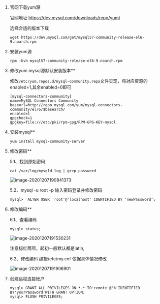 1. 官网下载yum源

   官网地址  https://dev.mysql.com/downloads/repo/yum/

   选择合适的版本下载

   ```shell
   wget https://dev.mysql.com/get/mysql57-community-release-el6-9.noarch.rpm
   ```

2. 安装yum源

   ```shell
   rpm -Uvh mysql57-community-release-el6-9.noarch.rpm
   ```

3. 修改yum mysql源默认安装版本**

   修改`/etc/yum.repos.d/mysql-community.repo`文件实现，将对应资源的enabled=1,其余enabled=0即可

   ```shell
   [mysql-connectors-community]
   name=MySQL Connectors Community
   baseurl=http://repo.mysql.com/yum/mysql-connectors-community/el/6/$basearch/
   enabled=1
   gpgcheck=1
   gpgkey=file:///etc/pki/rpm-gpg/RPM-GPG-KEY-mysql
   ```

4. 安装mysql**

   ```shell
   yum install mysql-community-server
   ```

5. 修改密码**

   5.1、找到原始密码

   ```shell
   cat /var/log/mysqld.log | grep password
   ```

   ![image-20201207190841373](https://i.loli.net/2020/12/07/Wgbq8PapdjoZe2c.png)

   5.2、mysql -u root -p 输入密码登录并修改密码

   ```shell
   mysql>  ALTER USER 'root'@'localhost' IDENTIFIED BY 'newPassword';
   ```

6. 修改编码**

   6.1、查看编码

   ```
   mysql> status;
   ```

   ![image-20201207191530231](https://i.loli.net/2020/12/07/JxayhwDpUGcVLKX.png)

   注意标红两项，起初一般默认都是latin,

   6.2、修改编码     编辑/etc/my.cnf   依据具体情况修改

   ![image-20201207191906901](https://i.loli.net/2020/12/07/5C7qUYQw83vtfTW.png)

7. 创建远程连接账户

   ```shell
   mysql> GRANT ALL PRIVILEGES ON *.* TO'remote'@'%'IDENTIFIED BY'yourPassword'WITH GRANT OPTION;
   mysql> FLUSH PRIVILEGES;
   ```

   

